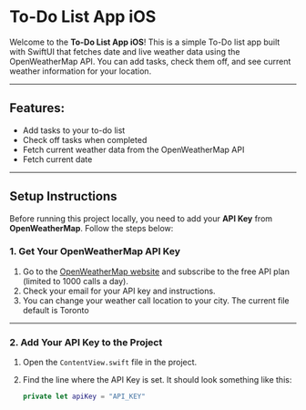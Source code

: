# To-Do List App iOS

Welcome to the **To-Do List App iOS**! This is a simple To-Do list app built with SwiftUI that fetches date and live weather data using the OpenWeatherMap API. You can add tasks, check them off, and see current weather information for your location.

---

## Features: 
- Add tasks to your to-do list 
- Check off tasks when completed
- Fetch current weather data from the OpenWeatherMap API
- Fetch current date 

---

## Setup Instructions

Before running this project locally, you need to add your **API Key** from **OpenWeatherMap**. Follow the steps below:

### 1. Get Your OpenWeatherMap API Key

1. Go to the [OpenWeatherMap website](https://openweathermap.org/api) and subscribe to the free API plan (limited to 1000 calls a day).
2. Check your email for your API key and instructions.
3. You can change your weather call location to your city. The current file default is Toronto

---

### 2. Add Your API Key to the Project

1. Open the `ContentView.swift` file in the project.
2. Find the line where the API Key is set. It should look something like this:

   ```swift
   private let apiKey = "API_KEY"
